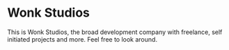 # Wonk Studios

This is Wonk Studios, the broad development company with freelance, self initiated projects and more. Feel free to look around.
